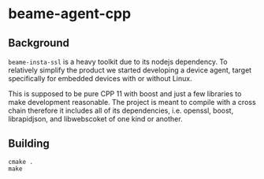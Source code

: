 # beame-agent-cpp

## Background

`beame-insta-ssl` is a heavy toolkit due to its nodejs dependency. To relatively simplify the product we started developing a device agent, target specifically for embedded devices with or without Linux.

This is supposed to be pure CPP 11 with boost and just a few libraries to make development reasonable. The project is meant to compile with a cross chain therefore it includes all of its dependencies, i.e. openssl, boost, librapidjson, and libwebscoket of one kind or another.

## Building
	cmake .
	make
